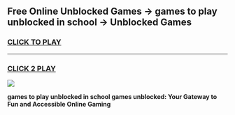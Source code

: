 
## Free Online Unblocked Games → games to play unblocked in school → Unblocked Games
<h3>
<a href="https://premium.freeplayer.one?title=games_to_play_unblocked_in_school&ref=21F">CLICK TO PLAY</a></h3>
<hr>

<h3>
<a href="https://premium.freeplayer.one?title=games_to_play_unblocked_in_school&ref=21F">CLICK 2 PLAY</a>
  
</h3>

<a href="https://premium.freeplayer.one?title=games_to_play_unblocked_in_school&ref=21F/"><img src="https://clearcache.store/games.png"></a>


**games to play unblocked in school games unblocked: Your Gateway to Fun and Accessible Online Gaming**
